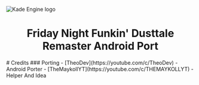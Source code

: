 ![Kade Engine logo](assets/preload/images/KadeEngineLogo.png)
<h1 align="center">Friday Night Funkin' Dusttale Remaster Android Port</h1>
# Credits
### Porting
- [TheoDev](https://youtube.com/c/TheoDev) - Android Porter
- [TheMaykollYT](https://youtube.com/c/THEMAYKOLLYT) - Helper And Idea